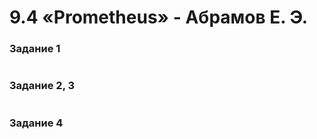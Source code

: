 # 9.4 «Prometheus» - Абрамов Е. Э.

### Задание 1

![]()

### Задание 2, 3

![]()

### Задание 4

![]()